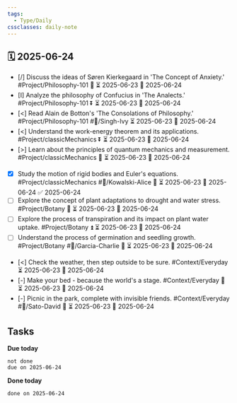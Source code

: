 ```yaml
---
tags:
  - Type/Daily
cssclasses: daily-note
---
```


## 🗓️ 2025-06-24

- [/] Discuss the ideas of Søren Kierkegaard in 'The Concept of Anxiety.' #Project/Philosophy-101 🔽 ⏳ 2025-06-23 📅 2025-06-24
- [I] Analyze the philosophy of Confucius in 'The Analects.' #Project/Philosophy-101 ⏬ ⏳ 2025-06-23 📅 2025-06-24
- [<] Read Alain de Botton's 'The Consolations of Philosophy.' #Project/Philosophy-101 #👤/Singh-Ivy ⏳ 2025-06-23 📅 2025-06-24
- [<] Understand the work-energy theorem and its applications. #Project/classicMechanics ⏬ ⏳ 2025-06-23 📅 2025-06-24
- [>] Learn about the principles of quantum mechanics and measurement. #Project/classicMechanics 🔺 ⏳ 2025-06-23 📅 2025-06-24
- [x] Study the motion of rigid bodies and Euler's equations. #Project/classicMechanics #👤/Kowalski-Alice 🔺 ⏳ 2025-06-23 📅 2025-06-24 ✅ 2025-06-24
- [ ] Explore the concept of plant adaptations to drought and water stress. #Project/Botany 🔼 ⏳ 2025-06-23 📅 2025-06-24
- [ ] Explore the process of transpiration and its impact on plant water uptake. #Project/Botany ⏫ ⏳ 2025-06-23 📅 2025-06-24
- [ ] Understand the process of germination and seedling growth. #Project/Botany #👤/Garcia-Charlie 🔽 ⏳ 2025-06-23 📅 2025-06-24
- [<] Check the weather, then step outside to be sure. #Context/Everyday ⏳ 2025-06-23 📅 2025-06-24
- [-] Make your bed - because the world's a stage. #Context/Everyday 🔽 ⏳ 2025-06-23 📅 2025-06-24
- [-] Picnic in the park, complete with invisible friends. #Context/Everyday #👤/Sato-David 🔼 ⏳ 2025-06-23 📅 2025-06-24

## Tasks

**Due today**

```tasks
not done
due on 2025-06-24
```

**Done today**

```tasks
done on 2025-06-24
```
            